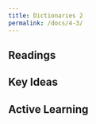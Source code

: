 ```yaml
---
title: Dictionaries 2
permalink: /docs/4-3/
---
```


## Readings


## Key Ideas


## Active Learning

